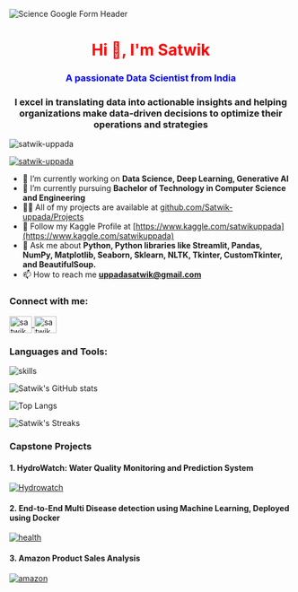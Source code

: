 ![Science Google Form Header](https://github.com/Satwik-uppada/portfolio.github.io/assets/92086645/b074c68e-8e2a-4581-baf4-3a300796c7d0)

<!DOCTYPE html>
<html>
<head>
</head>
<body>

<h1 align="center" style="color: red;">Hi 👋, I'm Satwik</h1>
<h3 align="center" style="color: blue;">A passionate Data Scientist from India</h3> 
<h3 align="center">I excel in translating data into actionable insights and helping organizations make data-driven decisions to optimize their operations and strategies</h3>

<p align="left">
    <img src="https://komarev.com/ghpvc/?username=satwik-uppada&label=Profile%20views&color=0e75b6&style=flat" alt="satwik-uppada" />
</p>

<p align="left">
    <a href="https://github.com/ryo-ma/github-profile-trophy">
        <img src="https://github-profile-trophy.vercel.app/?username=satwik-uppada" alt="satwik-uppada" />
    </a>
</p>

- 🔭 I’m currently working on **Data Science, Deep Learning, Generative AI**
- 🌱 I’m currently pursuing **Bachelor of Technology in Computer Science and Engineering**
- 👨‍💻 All of my projects are available at [github.com/Satwik-uppada/Projects](https://github.com/Satwik-uppada?tab=repositories)
- 🦆 Follow my Kaggle Profile at [https://www.kaggle.com/satwikuppada](https://www.kaggle.com/satwikuppada)
- 💬 Ask me about **Python, Python libraries like Streamlit, Pandas, NumPy, Matplotlib, Seaborn, Sklearn, NLTK, Tkinter, CustomTkinter, and BeautifulSoup.**
- 📫 How to reach me **uppadasatwik@gmail.com**

<h3 align="left">Connect with me:</h3>
<p align="left">
    <a href="https://www.linkedin.com/in/satwik-uppada/" target="blank">
        <img align="center" src="https://raw.githubusercontent.com/rahuldkjain/github-profile-readme-generator/master/src/images/icons/Social/linked-in-alt.svg" alt="satwik uppada" height="30" width="40" />
    </a>
    <a href="https://www.hackerrank.com/profile/uppadasatwik" target="blank">
        <img align="center" src="https://raw.githubusercontent.com/rahuldkjain/github-profile-readme-generator/master/src/images/icons/Social/hackerrank.svg" alt="satwik uppada" height="30" width="40" />
    </a>
</p>

<h3 align="left">Languages and Tools:</h3>
<p align="left">
    <img src="https://skillicons.dev/icons?i=py,mysql,html,css,sklearn,vscode,pycharm,anaconda,firebase,docker,github,git,ubuntu,linux&perline=7" alt="skills" />
</p>

<p align="left">
    <img src="https://github-readme-stats.vercel.app/api?username=satwik-uppada&show_icons=true&theme=light" alt="Satwik's GitHub stats" />
</p>
<p align="left">
    <img src="https://github-readme-stats.vercel.app/api/top-langs/?username=satwik-uppada&theme=light" alt="Top Langs" />
</p>


<p align="left">
    <img src="https://github-readme-streak-stats.herokuapp.com/?user=satwik-uppada&theme=light" alt="Satwik's Streaks" />
</p>

<h3 align='left'>Capstone Projects</h3>

<h4>1. HydroWatch: Water Quality Monitoring and Prediction System</h4>
<a href="https://github.com/Satwik-uppada/HydroWatch-Water-Quality-Monitoring-and-Prediction-System">
    <img src="https://github.com/Satwik-uppada/Satwik-uppada/assets/92086645/0bada106-acf5-43f2-b71e-d5cf19a8508c" alt="Hydrowatch" />
</a>

<h4>2. End-to-End Multi Disease detection using Machine Learning, Deployed using Docker</h4>
<a href="https://github.com/Satwik-uppada/Dockerized-Health-Assistant">
    <img src="https://github.com/user-attachments/assets/f2239c8d-b402-4e9c-95c3-4279dbaa534f" alt="health" />
</a>

<h4>3. Amazon Product Sales Analysis</h4>
<a href="https://github.com/Satwik-uppada/Amazon-Product-Sales-analysis-using-Python">
    <img src="https://github.com/Satwik-uppada/Data-Analysis-Capstone-Project/assets/92086645/138ac416-fb8c-4c5f-b06e-788d14cd3136" alt="amazon" />
</a>

</body>
</html>
